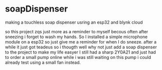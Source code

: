 # soapDispenser
making a touchless soap dispenser usring an esp32 and blynk cloud

so this project zqs just more as a reminder to myself becous often after sneezing i forget to wash my hands. So I installed a simple microphone module on a esp32 so just give me a reminder for when I do sneeze. after a while it just got teadeus so i thougth well why not just add a soap dispenser to the project to make my life easyer I still had a sharp 2Y0A21 and just had to order a small pump online while i was still waiting on this pump i could already test using a small fan instead. 

